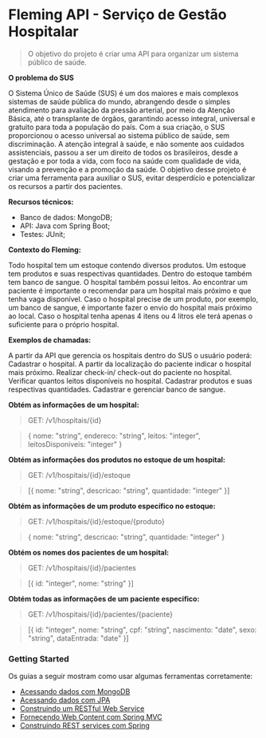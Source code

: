 # Fleming API - Serviço de Gestão Hospitalar
> O objetivo do projeto é criar uma API para organizar um sistema público de saúde.


**O problema do SUS**

O Sistema Único de Saúde (SUS) é um dos maiores e mais complexos sistemas de saúde pública do mundo, abrangendo desde o simples atendimento para avaliação da pressão arterial, por meio da Atenção Básica, até o transplante de órgãos, garantindo acesso integral, universal e gratuito para toda a população do país. Com a sua criação, o SUS proporcionou o acesso universal ao sistema público de saúde, sem discriminação. A atenção integral à saúde, e não somente aos cuidados assistenciais, passou a ser um direito de todos os brasileiros, desde a gestação e por toda a vida, com foco na saúde com qualidade de vida, visando a prevenção e a promoção da saúde. O objetivo desse projeto é criar uma ferramenta para auxiliar o SUS, evitar desperdício e potencializar os recursos a partir dos pacientes.


**Recursos técnicos:**

- Banco de dados: MongoDB;
- API: Java com Spring Boot;
- Testes: JUnit;


**Contexto do Fleming:**

Todo hospital tem um estoque contendo diversos produtos.
Um estoque tem produtos e suas respectivas quantidades.
Dentro do estoque também tem banco de sangue.
O hospital também possui leitos.
Ao encontrar um paciente é importante o recomendar para um hospital mais próximo e que tenha vaga disponível.
Caso o hospital precise de um produto, por exemplo, um banco de sangue, é importante fazer o envio do hospital mais próximo ao local.
Caso o hospital tenha apenas 4 itens ou 4 litros ele terá apenas o suficiente para o próprio hospital.


**Exemplos de chamadas:**

A partir da API que gerencia os hospitais dentro do SUS o usuário poderá:
Cadastrar o hospital.
A partir da localização do paciente indicar o hospital mais próximo.
Realizar check-in/ check-out do paciente no hospital.
Verificar quantos leitos disponíveis no hospital.
Cadastrar produtos e suas respectivas quantidades.
Cadastrar e gerenciar banco de sangue.

**Obtém as informações de um hospital:**
> GET: /v1/hospitais/{id}

> { nome: "string", endereco: "string", leitos: "integer", leitosDisponiveis: "integer" }

**Obtém as informações dos produtos no estoque de um hospital:**
> GET: /v1/hospitais/{id}/estoque

> [{ nome: "string", descricao: "string", quantidade: "integer" }]

**Obtém as informações de um produto específico no estoque:**
> GET: /v1/hospitais/{id}/estoque/{produto}

> { nome: "string", descricao: "string", quantidade: "integer" }

**Obtém os nomes dos pacientes de um hospital:**
> GET: /v1/hospitais/{id}/pacientes

> [{ id: "integer", nome: "string" }]

**Obtém todas as informações de um paciente especifico:**
> GET: /v1/hospitais/{id}/pacientes/{paciente}

> [{ id: "integer", nome: "string", cpf: "string", nascimento: "date", sexo: "string", dataEntrada: "date" }]


### Getting Started

Os guias a seguir mostram como usar algumas ferramentas corretamente:

* [Acessando dados com MongoDB](https://spring.io/guides/gs/accessing-data-mongodb/)
* [Acessando dados com JPA](https://spring.io/guides/gs/accessing-data-jpa/)
* [Construindo um RESTful Web Service](https://spring.io/guides/gs/rest-service/)
* [Fornecendo Web Content com Spring MVC](https://spring.io/guides/gs/serving-web-content/)
* [Construindo REST services com Spring](https://spring.io/guides/tutorials/bookmarks/)

